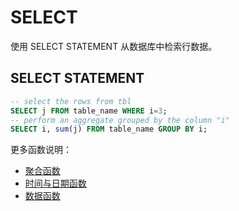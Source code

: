 # SELECT
使用 SELECT STATEMENT 从数据库中检索行数据。

## SELECT STATEMENT

```SQL
-- select the rows from tbl
SELECT j FROM table_name WHERE i=3;
-- perform an aggregate grouped by the column "i"
SELECT i, sum(j) FROM table_name GROUP BY i;
```

更多函数说明：
* [聚合函数](../aggregation.md)
* [时间与日期函数](../date.md)
* [数据函数](../math.md)
